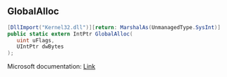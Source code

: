 ## GlobalAlloc

```csharp
[DllImport("Kernel32.dll")][return: MarshalAs(UnmanagedType.SysInt)]
public static extern IntPtr GlobalAlloc(
   uint uFlags,
   UIntPtr dwBytes
);
```

Microsoft documentation: [Link](https://docs.microsoft.com/en-us/windows/win32/api/winbase/nf-winbase-globalalloc)
